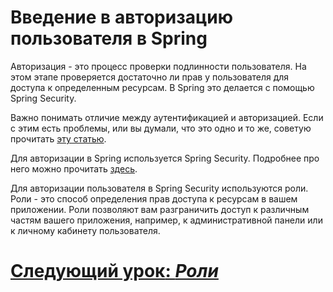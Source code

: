 # Введение в авторизацию пользователя в Spring

Авторизация - это процесс проверки подлинности пользователя. На этом этапе проверяется достаточно ли прав у пользователя для доступа к определенным ресурсам. В Spring это делается с помощью Spring Security.

Важно понимать отличие между аутентификацией и авторизацией. Если с этим есть проблемы, или вы думали, что это одно и то же, советую прочитать [эту статью](../../security/authentication/what-is-security.md).

Для авторизации в Spring используется Spring Security. Подробнее про него можно
прочитать [здесь](../what-is-spring-security.md).

Для авторизации пользователя в Spring Security используются роли. Роли - это способ определения прав доступа к ресурсам в вашем приложении. Роли позволяют вам разграничить доступ к различным частям вашего приложения, например, к административной панели или к личному кабинету пользователя.

# [**Следующий урок**: *Роли*](role.md)